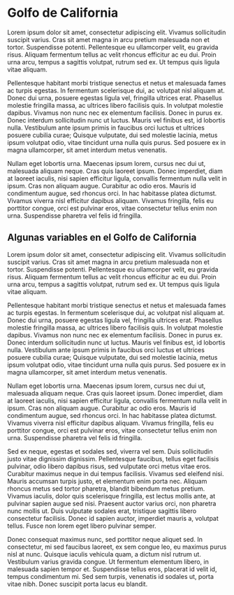 # Golfo de California

Lorem ipsum dolor sit amet, consectetur adipiscing elit. Vivamus sollicitudin suscipit varius. Cras sit amet magna in arcu pretium malesuada non et tortor. Suspendisse potenti. Pellentesque eu ullamcorper velit, eu gravida risus. Aliquam fermentum tellus ac velit rhoncus efficitur ac eu dui. Proin urna arcu, tempus a sagittis volutpat, rutrum sed ex. Ut tempus quis ligula vitae aliquam.

Pellentesque habitant morbi tristique senectus et netus et malesuada fames ac turpis egestas. In fermentum scelerisque dui, ac volutpat nisl aliquam at. Donec dui urna, posuere egestas ligula vel, fringilla ultrices erat. Phasellus molestie fringilla massa, ac ultrices libero facilisis quis. In volutpat molestie dapibus. Vivamus non nunc nec ex elementum facilisis. Donec in purus ex. Donec interdum sollicitudin nunc ut luctus. Mauris vel finibus est, id lobortis nulla. Vestibulum ante ipsum primis in faucibus orci luctus et ultrices posuere cubilia curae; Quisque vulputate, dui sed molestie lacinia, metus ipsum volutpat odio, vitae tincidunt urna nulla quis purus. Sed posuere ex in magna ullamcorper, sit amet interdum metus venenatis.

Nullam eget lobortis urna. Maecenas ipsum lorem, cursus nec dui ut, malesuada aliquam neque. Cras quis laoreet ipsum. Donec imperdiet, diam at laoreet iaculis, nisi sapien efficitur ligula, convallis fermentum nulla velit in ipsum. Cras non aliquam augue. Curabitur ac odio eros. Mauris id condimentum augue, sed rhoncus orci. In hac habitasse platea dictumst. Vivamus viverra nisl efficitur dapibus aliquam. Vivamus fringilla, felis eu porttitor congue, orci est pulvinar eros, vitae consectetur tellus enim non urna. Suspendisse pharetra vel felis id fringilla.

## Algunas variables en el Golfo de California

Lorem ipsum dolor sit amet, consectetur adipiscing elit. Vivamus sollicitudin suscipit varius. Cras sit amet magna in arcu pretium malesuada non et tortor. Suspendisse potenti. Pellentesque eu ullamcorper velit, eu gravida risus. Aliquam fermentum tellus ac velit rhoncus efficitur ac eu dui. Proin urna arcu, tempus a sagittis volutpat, rutrum sed ex. Ut tempus quis ligula vitae aliquam.

Pellentesque habitant morbi tristique senectus et netus et malesuada fames ac turpis egestas. In fermentum scelerisque dui, ac volutpat nisl aliquam at. Donec dui urna, posuere egestas ligula vel, fringilla ultrices erat. Phasellus molestie fringilla massa, ac ultrices libero facilisis quis. In volutpat molestie dapibus. Vivamus non nunc nec ex elementum facilisis. Donec in purus ex. Donec interdum sollicitudin nunc ut luctus. Mauris vel finibus est, id lobortis nulla. Vestibulum ante ipsum primis in faucibus orci luctus et ultrices posuere cubilia curae; Quisque vulputate, dui sed molestie lacinia, metus ipsum volutpat odio, vitae tincidunt urna nulla quis purus. Sed posuere ex in magna ullamcorper, sit amet interdum metus venenatis.



Nullam eget lobortis urna. Maecenas ipsum lorem, cursus nec dui ut, malesuada aliquam neque. Cras quis laoreet ipsum. Donec imperdiet, diam at laoreet iaculis, nisi sapien efficitur ligula, convallis fermentum nulla velit in ipsum. Cras non aliquam augue. Curabitur ac odio eros. Mauris id condimentum augue, sed rhoncus orci. In hac habitasse platea dictumst. Vivamus viverra nisl efficitur dapibus aliquam. Vivamus fringilla, felis eu porttitor congue, orci est pulvinar eros, vitae consectetur tellus enim non urna. Suspendisse pharetra vel felis id fringilla.

Sed ex neque, egestas et sodales sed, viverra vel sem. Duis sollicitudin justo vitae dignissim dignissim. Pellentesque faucibus, tellus eget facilisis pulvinar, odio libero dapibus risus, sed vulputate orci metus vitae eros. Curabitur maximus neque in dui tempus facilisis. Vivamus sed eleifend nisi. Mauris accumsan turpis justo, et elementum enim porta nec. Aliquam rhoncus metus sed tortor pharetra, blandit bibendum metus pretium. Vivamus iaculis, dolor quis scelerisque fringilla, est lectus mollis ante, at pulvinar sapien augue sed nisi. Praesent auctor varius orci, non pharetra nunc mollis ut. Duis vulputate sodales erat, tristique sagittis libero consectetur facilisis. Donec id sapien auctor, imperdiet mauris a, volutpat tellus. Fusce non lorem eget libero pulvinar semper.



Donec consequat maximus nunc, sed porttitor neque aliquet sed. In consectetur, mi sed faucibus laoreet, ex sem congue leo, eu maximus purus nisl at nunc. Quisque iaculis vehicula quam, a dictum nisl rutrum ut. Vestibulum varius gravida congue. Ut fermentum elementum libero, in malesuada sapien tempor et. Suspendisse tellus eros, placerat id velit id, tempus condimentum mi. Sed sem turpis, venenatis id sodales ut, porta vitae nibh. Donec suscipit porta lacus eu blandit.



